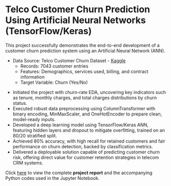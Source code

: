 # Telco Customer Churn Prediction Using Artificial Neural Networks (TensorFlow/Keras)
This project successfully demonstrates the end-to-end development of a customer churn prediction system using an Artificial Neural Network (ANN).
- Data Source: Telco Customer Churn Dataset - [Kaggle](https://www.kaggle.com/datasets/blastchar/telco-customer-churn)
  - Records: 7043 customer entries
  - Features: Demographics, services used, billing, and contract information
  - Target Variable: Churn (Yes/No)
* Initiated the project with churn-rate EDA, uncovering key indicators such as tenure, monthly charges, and total charges distributions by churn status.
* Executed robust data preprocessing using ColumnTransformer with binary encoding, MinMaxScaler, and OneHotEncoder to prepare clean, model-ready inputs.
* Developed a deep learning model using TensorFlow/Keras ANN, featuring hidden layers and dropout to mitigate overfitting, trained on an 80/20 stratified split.
* Achieved 80% accuracy, with high recall for retained customers and fair performance on churn detection, backed by classification metrics.
* Delivered a deployable solution capable of predicting customer churn risk, offering direct value for customer retention strategies in telecom CRM systems.

Click [here](https://sachinbasyal.com/da-projects/project-ann) to view the complete **project report** and the accompanying Python codes used in the Jupyter Notebook.
